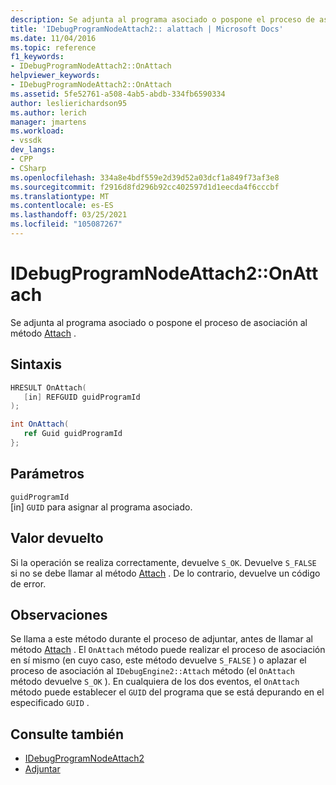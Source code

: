 ```yaml
---
description: Se adjunta al programa asociado o pospone el proceso de asociación al método Attach.
title: 'IDebugProgramNodeAttach2:: alattach | Microsoft Docs'
ms.date: 11/04/2016
ms.topic: reference
f1_keywords:
- IDebugProgramNodeAttach2::OnAttach
helpviewer_keywords:
- IDebugProgramNodeAttach2::OnAttach
ms.assetid: 5fe52761-a508-4ab5-abdb-334fb6590334
author: leslierichardson95
ms.author: lerich
manager: jmartens
ms.workload:
- vssdk
dev_langs:
- CPP
- CSharp
ms.openlocfilehash: 334a8e4bdf559e2d39d52a03dcf1a849f73af3e8
ms.sourcegitcommit: f2916d8fd296b92cc402597d1d1eecda4f6cccbf
ms.translationtype: MT
ms.contentlocale: es-ES
ms.lasthandoff: 03/25/2021
ms.locfileid: "105087267"
---
```

# <a name="idebugprogramnodeattach2onattach"></a>IDebugProgramNodeAttach2::OnAttach
Se adjunta al programa asociado o pospone el proceso de asociación al método [Attach](../../../extensibility/debugger/reference/idebugengine2-attach.md) .

## <a name="syntax"></a>Sintaxis

```cpp
HRESULT OnAttach(
   [in] REFGUID guidProgramId
);
```

```csharp
int OnAttach(
   ref Guid guidProgramId
};
```

## <a name="parameters"></a>Parámetros
`guidProgramId`\
[in] `GUID` para asignar al programa asociado.

## <a name="return-value"></a>Valor devuelto
 Si la operación se realiza correctamente, devuelve `S_OK`. Devuelve `S_FALSE` si no se debe llamar al método [Attach](../../../extensibility/debugger/reference/idebugengine2-attach.md) . De lo contrario, devuelve un código de error.

## <a name="remarks"></a>Observaciones
 Se llama a este método durante el proceso de adjuntar, antes de llamar al método [Attach](../../../extensibility/debugger/reference/idebugengine2-attach.md) . El `OnAttach` método puede realizar el proceso de asociación en sí mismo (en cuyo caso, este método devuelve `S_FALSE` ) o aplazar el proceso de asociación al `IDebugEngine2::Attach` método (el `OnAttach` método devuelve `S_OK` ). En cualquiera de los dos eventos, el `OnAttach` método puede establecer el `GUID` del programa que se está depurando en el especificado `GUID` .

## <a name="see-also"></a>Consulte también
- [IDebugProgramNodeAttach2](../../../extensibility/debugger/reference/idebugprogramnodeattach2.md)
- [Adjuntar](../../../extensibility/debugger/reference/idebugengine2-attach.md)
